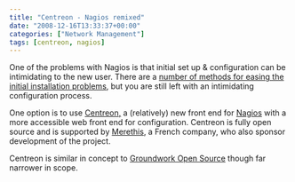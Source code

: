 ```yaml
---
title: "Centreon - Nagios remixed"
date: "2008-12-16T13:33:37+00:00"
categories: ["Network Management"]
tags: [centreon, nagios]
---
```


One of the problems with Nagios is that initial set up &amp; configuration can be intimidating to the new user. There are a <a href="http://techteapot.com/top-3-easy-nagios-setup-options/">number of methods for easing the initial installation problems</a>, but you are still left with an intimidating configuration process.

One option is to use <a href="http://www.centreon.com/">Centreon,</a> a (relatively) new front end for <a href="http://nagios.org/">Nagios</a> with a more accessible web front end for configuration. Centreon is fully open source and is supported by <a href="http://www.merethis.com/">Merethis</a>, a French company, who also sponsor development of the project.

Centreon is similar in concept to <a href="http://www.groundworkopensource.com/">Groundwork Open Source</a> though far narrower in scope.
